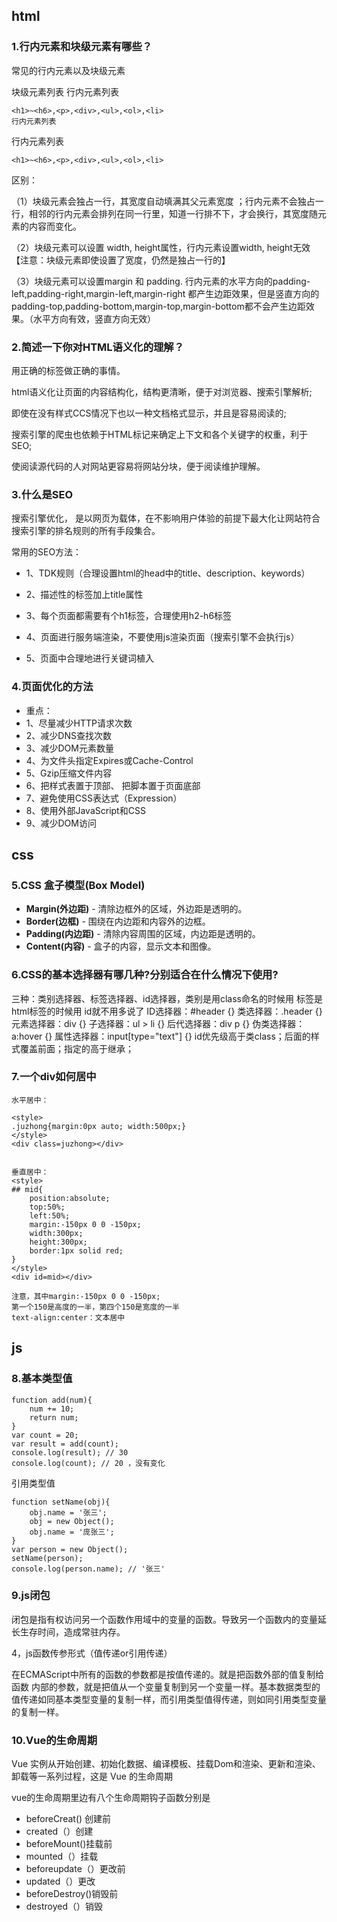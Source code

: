 ## html

### 1.行内元素和块级元素有哪些？


常见的行内元素以及块级元素

块级元素列表
行内元素列表

```
<h1>~<h6>,<p>,<div>,<ul>,<ol>,<li>
行内元素列表
```
行内元素列表
```
<h1>~<h6>,<p>,<div>,<ul>,<ol>,<li>
```

区别：

（1）块级元素会独占一行，其宽度自动填满其父元素宽度 ；行内元素不会独占一行，相邻的行内元素会排列在同一行里，知道一行排不下，才会换行，其宽度随元素的内容而变化。

（2）块级元素可以设置 width, height属性，行内元素设置width, height无效 【注意：块级元素即使设置了宽度，仍然是独占一行的】

（3）块级元素可以设置margin 和 padding. 行内元素的水平方向的padding-left,padding-right,margin-left,margin-right 都产生边距效果，但是竖直方向的padding-top,padding-bottom,margin-top,margin-bottom都不会产生边距效果。（水平方向有效，竖直方向无效）

### 2.简述一下你对HTML语义化的理解？
用正确的标签做正确的事情。

html语义化让页面的内容结构化，结构更清晰，便于对浏览器、搜索引擎解析;

即使在没有样式CCS情况下也以一种文档格式显示，并且是容易阅读的;

搜索引擎的爬虫也依赖于HTML标记来确定上下文和各个关键字的权重，利于SEO;

使阅读源代码的人对网站更容易将网站分块，便于阅读维护理解。

### 3.什么是SEO

搜索引擎优化， 是以网页为载体，在不影响用户体验的前提下最大化让网站符合搜索引擎的排名规则的所有手段集合。

常用的SEO方法：

+ 1、TDK规则（合理设置html的head中的title、description、keywords）

+ 2、描述性的标签加上title属性

+ 3、每个页面都需要有个h1标签，合理使用h2-h6标签

+ 4、页面进行服务端渲染，不要使用js渲染页面（搜索引擎不会执行js）

+ 5、页面中合理地进行关键词植入

### 4.页面优化的方法

- 重点：
- 1、尽量减少HTTP请求次数
- 2、减少DNS查找次数
- 3、减少DOM元素数量
- 4、为文件头指定Expires或Cache-Control
- 5、Gzip压缩文件内容
- 6、把样式表置于顶部、 把脚本置于页面底部
- 7、避免使用CSS表达式（Expression）
- 8、使用外部JavaScript和CSS
- 9、减少DOM访问

## css

### 5.CSS 盒子模型(Box Model)

- **Margin(外边距)** - 清除边框外的区域，外边距是透明的。
- **Border(边框)** - 围绕在内边距和内容外的边框。
- **Padding(内边距)** - 清除内容周围的区域，内边距是透明的。
- **Content(内容)** - 盒子的内容，显示文本和图像。

### 6.CSS的基本选择器有哪几种?分别适合在什么情况下使用?

三种：类别选择器、标签选择器、id选择器，类别是用class命名的时候用 标签是html标签的时候用 id就不用多说了
ID选择器：#header {}
类选择器：.header {}
元素选择器：div {}
子选择器：ul > li {}
后代选择器：div p {}
伪类选择器：a:hover {}
属性选择器：input[type="text"] {}
id优先级高于类class；后面的样式覆盖前面；指定的高于继承；



### 7.**一个div如何居中**

```
水平居中：

<style>
.juzhong{margin:0px auto; width:500px;}
</style>
<div class=juzhong></div>


垂直居中：
<style>
## mid{
    position:absolute;
    top:50%;
    left:50%;
    margin:-150px 0 0 -150px;
    width:300px;
    height:300px;
    border:1px solid red;
}
</style>
<div id=mid></div>

注意，其中margin:-150px 0 0 -150px;
第一个150是高度的一半，第四个150是宽度的一半
text-align:center：文本居中
```

## js

### 8.基本类型值

```
function add(num){
    num += 10;
    return num;
}
var count = 20;
var result = add(count);
console.log(result); // 30
console.log(count); // 20 ，没有变化
```

引用类型值

```
function setName(obj){
    obj.name = '张三';
    obj = new Object();
    obj.name = '庞张三';
}
var person = new Object();
setName(person);
console.log(person.name); // '张三'
```

### 9.js闭包

闭包是指有权访问另一个函数作用域中的变量的函数。导致另一个函数内的变量延长生存时间，造成常驻内存。

4，js函数传参形式（值传递or引用传递）

在ECMAScript中所有的函数的参数都是按值传递的。就是把函数外部的值复制给函数 内部的参数，就是把值从一个变量复制到另一个变量一样。基本数据类型的值传递如同基本类型变量的复制一样，而引用类型值得传递，则如同引用类型变量的复制一样。

### 10.Vue的生命周期

Vue 实例从开始创建、初始化数据、编译模板、挂载Dom和渲染、更新和渲染、卸载等一系列过程，这是 Vue 的生命周期

vue的生命周期里边有八个生命周期钩子函数分别是

- beforeCreat() 创建前
- created（）创建
- beforeMount()挂载前
- mounted（）挂载
- beforeupdate（）更改前
- updated（）更改
- beforeDestroy()销毁前
- destroyed（）销毁